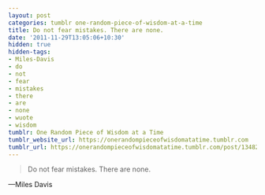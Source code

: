 ```yaml
---
layout: post
categories: tumblr one-random-piece-of-wisdom-at-a-time
title: Do not fear mistakes. There are none.
date: '2011-11-29T13:05:06+10:30'
hidden: true
hidden-tags:
- Miles-Davis
- do
- not
- fear
- mistakes
- there
- are
- none
- wuote
- wisdom
tumblr: One Random Piece of Wisdom at a Time
tumblr_website_url: https://onerandompieceofwisdomatatime.tumblr.com
tumblr_url: https://onerandompieceofwisdomatatime.tumblr.com/post/13482455265/do-not-fear-mistakes-there-are-none
---
```

> Do not fear mistakes. There are none.

—Miles Davis
